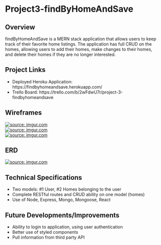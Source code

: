 # Project3-findByHomeAndSave

## Overview
findByHomeAndSave is a MERN stack application that allows users to keep track of their favorite home listings. The application has full CRUD on the homes, allowing users to add their homes, make changes to their homes, and delete their homes if they are no longer interested. 

## Project Links
<ul>
<li>Deployed Heroku Application: https://findbyhomeandsave.herokuapp.com/</li>
<li>Trello Board: https://trello.com/b/2wFdwU7r/project-3-findbyhomeandsave</li>
</ul>

## Wireframes
<a href="https://imgur.com/9lyVSdr"><img src="https://i.imgur.com/9lyVSdr.png?1" title="source: imgur.com" /></a><br>
<a href="https://imgur.com/eC8mr52"><img src="https://i.imgur.com/eC8mr52.png?1" title="source: imgur.com" /></a><br>
<a href="https://imgur.com/Z2XC7G3"><img src="https://i.imgur.com/Z2XC7G3.png?1" title="source: imgur.com" /></a><br>

## ERD
<a href="https://imgur.com/WOznRSn"><img src="https://i.imgur.com/WOznRSn.png?1" title="source: imgur.com" /></a>


## Technical Specifications
<ul>
<li>Two models: #1 User, #2 Homes belonging to the user</li>
<li>Complete RESTful routes and CRUD ability on one model (homes)</li>
<li>Use of Node, Express, Mongo, Mongoose, React</li>
</ul>

## Future Developments/Improvements
<ul>
<li>Ability to login to application, using user authentication</li>
<li>Better use of styled components</li>
<li>Pull information from third party API</li>
</ul>